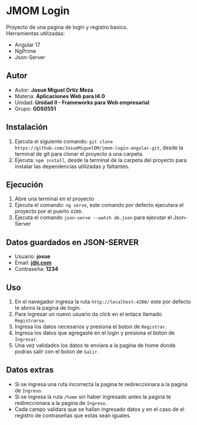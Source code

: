 # JMOM Login
Proyecto de una pagina de login y registro basico.
<br>
Herramientas utilizadas:
- Angular 17
- NgPrime
- Json-Server

## Autor
- Autor: **Josué Miguel Ortiz Meza**
- Materia: **Aplicaciones Web para I4.0**
- Unidad: **Unidad II - Frameworks para Web empresarial**
- Grupo: **GDS0551**

## Instalación

1. Ejecuta el siguiente comando: `git clone https://github.com/JosueMiguelOM/jmom-login-angular.git`, desde la terminal de git para clonar el proyecto a una carpeta.
2. Ejecuta: `npm install`, desde la terminal de la carpeta del proyecto para instalar las dependencias utilizadas y faltantes.

## Ejecución
1. Abre una terminal en el proyecto
2. Ejecuta el comando: `ng serve`, este comando por defecto ejecutara el proyecto por el puerto `4200`.
3. Ejecuta el comando `json-serve --watch db.json` para ejecutar el Json-Server

## Datos guardados en JSON-SERVER
- Usuario: **josue**
- Email: **j@j.com**
- Contraseña: **1234**

## Uso
1. En el navegador ingresa la ruta `http://localhost:4200/` este por defecto te abrira la pagina de login.
2. Para ingresar un nuevo usuario da click en el enlace llamado `Registrarse`.
3. Ingresa los datos necesarios y presiona el boton de `Registrar`.
4. Ingresa los datos que agregaste en el login y presiona el boton de `Ingresar`.
5. Una vez validados los datos te enviara a la pagina de home donde podras salir con el boton de `Salir`.

## Datos extras
- Si se ingresa una ruta incorrecta la pagina te redireccionara a la pagina de `Ingreso`.
- Si se ingresa la ruta `/home` sin haber ingresado antes la pagina te redireccionara a la pagina de `Ingreso`.
- Cada campo validara que se hallan ingresado datos y en el caso de el registro de contraseñas que estas sean iguales.
